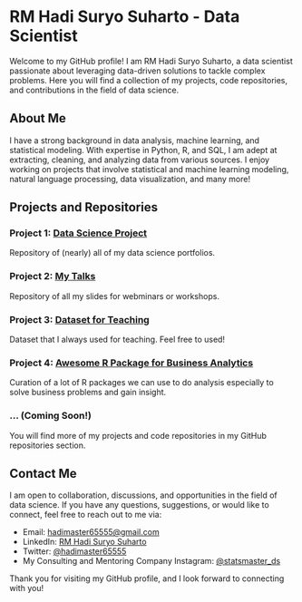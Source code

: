 # RM Hadi Suryo Suharto - Data Scientist

Welcome to my GitHub profile! I am RM Hadi Suryo Suharto, a data scientist passionate about leveraging data-driven solutions to tackle complex problems. Here you will find a collection of my projects, code repositories, and contributions in the field of data science.

## About Me
I have a strong background in data analysis, machine learning, and statistical modeling. With expertise in Python, R, and SQL, I am adept at extracting, cleaning, and analyzing data from various sources. I enjoy working on projects that involve statistical and machine learning modeling, natural language processing, data visualization, and many more!

## Projects and Repositories

### Project 1: [Data Science Project]()
Repository of (nearly) all of my data science portfolios.

### Project 2: [My Talks](https://github.com/hadimaster65555/my-talks)
Repository of all my slides for webminars or workshops.

### Project 3: [Dataset for Teaching](https://github.com/hadimaster65555/dataset_for_teaching)
Dataset that I always used for teaching. Feel free to used!

### Project 4: [Awesome R Package for Business Analytics](https://github.com/hadimaster65555/awesome-r-package-for-business)
Curation of a lot of R packages we can use to do analysis especially to solve business problems and gain insight.

### ... (Coming Soon!)

You will find more of my projects and code repositories in my GitHub repositories section.

## Contact Me

I am open to collaboration, discussions, and opportunities in the field of data science. If you have any questions, suggestions, or would like to connect, feel free to reach out to me via:

- Email: hadimaster65555@gmail.com
- LinkedIn: [RM Hadi Suryo Suharto](https://www.linkedin.com/in/raden-muhammad-hadi-suryo-suharto/)
- Twitter: [@hadimaster65555](https://twitter.com/hadiamster65555)
- My Consulting and Mentoring Company Instagram: [@statsmaster_ds](https://www.instagram.com/statsmaster_ds/)

Thank you for visiting my GitHub profile, and I look forward to connecting with you!
